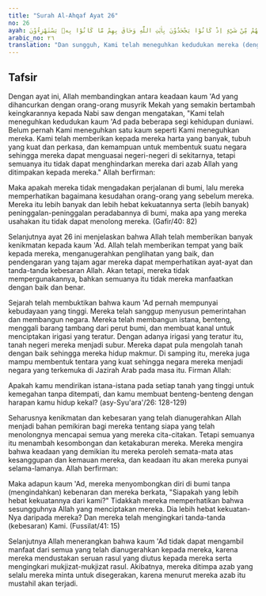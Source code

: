 ```yaml
---
title: "Surah Al-Ahqaf Ayat 26"
no: 26
ayah: وَلَقَدْ مَكَّنّٰهُمْ فِيْمَآ اِنْ مَّكَّنّٰكُمْ فِيْهِ وَجَعَلْنَا لَهُمْ سَمْعًا وَّاَبْصَارًا وَّاَفْـِٕدَةًۖ فَمَآ اَغْنٰى عَنْهُمْ سَمْعُهُمْ وَلَآ اَبْصَارُهُمْ وَلَآ اَفْـِٕدَتُهُمْ مِّنْ شَيْءٍ اِذْ كَانُوْا يَجْحَدُوْنَ بِاٰيٰتِ اللّٰهِ وَحَاقَ بِهِمْ مَّا كَانُوْا بِهٖ يَسْتَهْزِءُوْنَ ࣖ
arabic_no: ٢٦
translation: "Dan sungguh, Kami telah meneguhkan kedudukan mereka (dengan kemakmuran dan kekuatan) yang belum pernah Kami berikan kepada kamu dan Kami telah memberikan kepada mereka pendengaran, penglihatan, dan hati; tetapi pendengaran, penglihatan, dan hati mereka itu tidak berguna sedikit pun bagi mereka, karena mereka (selalu) mengingkari ayat-ayat Allah dan (ancaman) azab yang dahulu mereka perolok-olokkan telah mengepung mereka."
---
```


## Tafsir

Dengan ayat ini, Allah membandingkan antara keadaan kaum 'Ad yang dihancurkan dengan orang-orang musyrik Mekah yang semakin bertambah keingkarannya kepada Nabi saw dengan mengatakan, "Kami telah meneguhkan kedudukan kaum 'Ad pada beberapa segi kehidupan duniawi. Belum pernah Kami meneguhkan satu kaum seperti Kami meneguhkan mereka. Kami telah memberikan kepada mereka harta yang banyak, tubuh yang kuat dan perkasa, dan kemampuan untuk membentuk suatu negara sehingga mereka dapat menguasai negeri-negeri di sekitarnya, tetapi semuanya itu tidak dapat menghindarkan mereka dari azab Allah yang ditimpakan kepada mereka." Allah berfirman:

Maka apakah mereka tidak mengadakan perjalanan di bumi, lalu mereka memperhatikan bagaimana kesudahan orang-orang yang sebelum mereka. Mereka itu lebih banyak dan lebih hebat kekuatannya serta (lebih banyak) peninggalan-peninggalan peradabannya di bumi, maka apa yang mereka usahakan itu tidak dapat menolong mereka. (Gafir/40: 82)

Selanjutnya ayat 26 ini menjelaskan bahwa Allah telah memberikan banyak kenikmatan kepada kaum 'Ad. Allah telah memberikan tempat yang baik kepada mereka, menganugerahkan penglihatan yang baik, dan pendengaran yang tajam agar mereka dapat memperhatikan ayat-ayat dan tanda-tanda kebesaran Allah. Akan tetapi, mereka tidak mempergunakannya, bahkan semuanya itu tidak mereka manfaatkan dengan baik dan benar.

Sejarah telah membuktikan bahwa kaum 'Ad pernah mempunyai kebudayaan yang tinggi. Mereka telah sanggup menyusun pemerintahan dan membangun negara. Mereka telah membangun istana, benteng, menggali barang tambang dari perut bumi, dan membuat kanal untuk menciptakan irigasi yang teratur. Dengan adanya irigasi yang teratur itu, tanah negeri mereka menjadi subur. Mereka dapat pula mengolah tanah dengan baik sehingga mereka hidup makmur. Di samping itu, mereka juga mampu membentuk tentara yang kuat sehingga negara mereka menjadi negara yang terkemuka di Jazirah Arab pada masa itu. Firman Allah: 

Apakah kamu mendirikan istana-istana pada setiap tanah yang tinggi untuk kemegahan tanpa ditempati, dan kamu membuat benteng-benteng dengan harapan kamu hidup kekal? (asy-Syu'ara'/26: 128-129)

Seharusnya kenikmatan dan kebesaran yang telah dianugerahkan Allah menjadi bahan pemikiran bagi mereka tentang siapa yang telah menolongnya mencapai semua yang mereka cita-citakan. Tetapi semuanya itu menambah kesombongan dan ketakaburan mereka. Mereka mengira bahwa keadaan yang demikian itu mereka peroleh semata-mata atas kesanggupan dan kemauan mereka, dan keadaan itu akan mereka punyai selama-lamanya. Allah berfirman:

Maka adapun kaum 'Ad, mereka menyombongkan diri di bumi tanpa (mengindahkan) kebenaran dan mereka berkata, "Siapakah yang lebih hebat kekuatannya dari kami?" Tidakkah mereka memperhatikan bahwa sesungguhnya Allah yang menciptakan mereka. Dia lebih hebat kekuatan-Nya daripada mereka? Dan mereka telah mengingkari tanda-tanda (kebesaran) Kami. (Fussilat/41: 15)

Selanjutnya Allah menerangkan bahwa kaum 'Ad tidak dapat mengambil manfaat dari semua yang telah dianugerahkan kepada mereka, karena mereka mendustakan seruan rasul yang diutus kepada mereka serta mengingkari mukjizat-mukjizat rasul. Akibatnya, mereka ditimpa azab yang selalu mereka minta untuk disegerakan, karena menurut mereka azab itu mustahil akan terjadi.